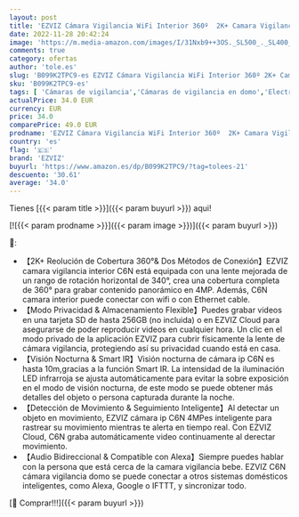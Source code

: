```yaml
---
layout: post
title: 'EZVIZ Cámara Vigilancia WiFi Interior 360º  2K+ Camara Vigilancia Bebe  Visión Nocturna  Audio Bidireccional  Detección de Movimiento  Control Remoto  Compatible con Alexa  Andriod/iOS  Modelo C6N 4MP'
date: 2022-11-28 20:42:24
image: 'https://m.media-amazon.com/images/I/31Nxb9++3OS._SL500_._SL400_.jpg'
comments: true
category: ofertas
author: 'tole.es'
slug: 'B099K2TPC9-es EZVIZ Cámara Vigilancia WiFi Interior 360º 2K+ Camara...'
sku: 'B099K2TPC9-es'
tags: [ 'Cámaras de vigilancia','Cámaras de vigilancia en domo','Electrónica','Fotografía y videocámaras','alexa','ezviz','🇪🇸', ]
actualPrice: 34.0 EUR
currency: EUR
price: 34.0
comparePrice: 49.0 EUR
prodname: 'EZVIZ Cámara Vigilancia WiFi Interior 360º  2K+ Camara Vigilancia Bebe  Visión Nocturna  Audio Bidireccional  Detección de Movimiento  Control Remoto  Compatible con Alexa  Andriod/iOS  Modelo C6N 4MP'
country: 'es'
flag: '🇪🇸'
brand: 'EZVIZ'
buyurl: 'https://www.amazon.es/dp/B099K2TPC9/?tag=tolees-21'
descuento: '30.61'
average: '34.0'
---
```


Tienes [{{< param title >}}]({{< param buyurl >}}) aqui!

[![{{< param prodname >}}]({{< param image >}})]({{< param buyurl >}})

🔎:

- 【2K+ Reolución de Cobertura 360​​°& Dos Métodos de Conexión】EZVIZ camara vigilancia interior C6N está equipada con una lente mejorada de un rango de rotación horizontal de 340°, crea una cobertura completa de 360​​° para grabar contenido panorámico en 4MP. Además, C6N camara interior puede conectar con wifi o con Ethernet cable.
- 【Modo Privacidad & Almacenamiento Flexible】Puedes grabar videos en una tarjeta SD de hasta 256GB (no incluida) o en EZVIZ Cloud para asegurarse de poder reproducir videos en cualquier hora. Un clic en el modo privado de la aplicación EZVIZ para cubrir físicamente la lente de cámara vigilancia, protegiendo así su privacidad cuando está en casa.
- 【Visión Nocturna & Smart IR】Visión nocturna de cámara ip C6N es hasta 10m,gracias a la función Smart IR. La intensidad de la iluminación LED infrarroja se ajusta automáticamente para evitar la sobre exposición en el modo de visión nocturna, de este modo se puede obtener más detalles del objeto o persona capturada durante la noche.
- 【Detección de Movimiento & Seguimiento Inteligente】Al detectar un objeto en movimiento, EZVIZ cámara ip C6N 4MPes inteligente para rastrear su movimiento mientras te alerta en tiempo real. Con EZVIZ Cloud, C6N graba automáticamente video continuamente al derectar movimiento.
- 【Audio Bidireccional & Compatible con Alexa】Siempre puedes hablar con la persona que está cerca de la camara vigilancia bebe. EZVIZ C6N cámara vigilancia domo se puede conectar a otros sistemas domésticos inteligentes, como Alexa, Google o IFTTT, y sincronizar todo.

[🛒 Comprar!!!]({{< param buyurl >}})
